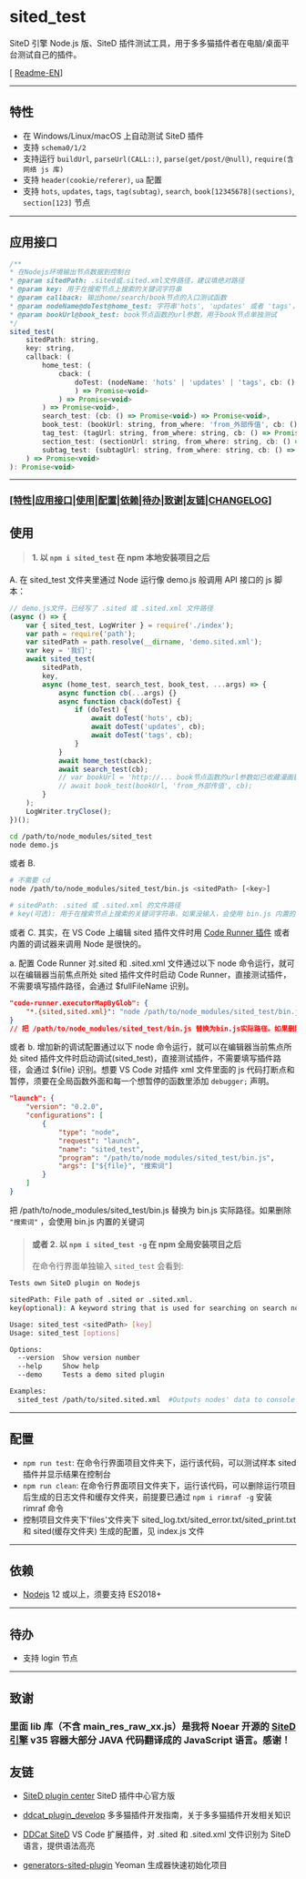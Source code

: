 # sited_test

SiteD 引擎 Node.js 版、SiteD 插件测试工具，用于多多猫插件者在电脑/桌面平台测试自己的插件。

[ [Readme-EN](README.md)]

---

## 特性

-   在 Windows/Linux/macOS 上自动测试 SiteD 插件
-   支持 `schema0/1/2`
-   支持运行 `buildUrl`, `parseUrl(CALL::)`, `parse(get/post/@null)`, `require(含网络 js 库)`
-   支持 `header(cookie/referer)`, `ua` 配置
-   支持 `hots`, `updates`, `tags`, `tag(subtag)`, `search`, `book[12345678](sections)`, `section[123]` 节点

---

## 应用接口

```js
/**
* 在Nodejs环境输出节点数据到控制台
* @param sitedPath: .sited或.sited.xml文件路径，建议填绝对路径
* @param key: 用于在搜索节点上搜索的关键词字符串
* @param callback: 输出home/search/book节点的入口测试函数
* @param nodeName@doTest@home_test: 字符串'hots', 'updates' 或者 'tags'，用于开始hots/updates/tags节点的测试函数
* @param bookUrl@book_test: book节点函数的url参数，用于book节点单独测试
*/
sited_test(
    sitedPath: string,
    key: string,
    callback: (
        home_test: (
            cback: (
                doTest: (nodeName: 'hots' | 'updates' | 'tags', cb: () => Promise<void>
                ) => Promise<void>
            ) => Promise<void>
        ) => Promise<void>,
        search_test: (cb: () => Promise<void>) => Promise<void>,
        book_test: (bookUrl: string, from_where: 'from_外部传值', cb: () => Promise<void>) => Promise<void>,
        tag_test: (tagUrl: string, from_where: string, cb: () => Promise<void>) => Promise<void>,
        section_test: (sectionUrl: string, from_where: string, cb: () => Promise<void>) => Promise<void>,
        subtag_test: (subtagUrl: string, from_where: string, cb: () => Promise<void>) => Promise<void>
    ) => Promise<void>
): Promise<void>
```

---

### [[特性](#特性)|[应用接口](#应用接口)|[使用](#使用)|[配置](#配置)|[依赖](#依赖)|[待办](#待办)|[致谢](#致谢)|[友链](#友链)|[CHANGELOG](CHANGELOG.md)]

## 使用

> #### 1. 以 `npm i sited_test` 在 npm 本地安装项目之后

A. 在 sited_test 文件夹里通过 Node 运行像 demo.js 般调用 API 接口的 js 脚本：

```js
// demo.js文件，已经写了 .sited 或 .sited.xml 文件路径
(async () => {
    var { sited_test, LogWriter } = require('./index');
    var path = require('path');
    var sitedPath = path.resolve(__dirname, 'demo.sited.xml');
    var key = '我们';
    await sited_test(
        sitedPath,
        key,
        async (home_test, search_test, book_test, ...args) => {
            async function cb(...args) {}
            async function cback(doTest) {
                if (doTest) {
                    await doTest('hots', cb);
                    await doTest('updates', cb);
                    await doTest('tags', cb);
                }
            }
            await home_test(cback);
            await search_test(cb);
            // var bookUrl = 'http://... book节点函数的url参数如已收藏漫画链接';
            // await book_test(bookUrl, 'from_外部传值', cb);
        }
    );
    LogWriter.tryClose();
})();
```

```bash
cd /path/to/node_modules/sited_test
node demo.js
```

或者 B.

```bash
# 不需要 cd
node /path/to/node_modules/sited_test/bin.js <sitedPath> [<key>]

# sitedPath: .sited 或 .sited.xml 的文件路径
# key(可选): 用于在搜索节点上搜索的关键词字符串，如果没输入，会使用 bin.js 内置的关键词
```

或者 C. 其实，在 VS Code 上编辑 sited 插件文件时用 [Code Runner 插件](https://marketplace.visualstudio.com/items?itemName=formulahendry.code-runner) 或者内置的调试器来调用 Node 是很快的。

a. 配置 Code Runner 对.sited 和 .sited.xml 文件通过以下 node 命令运行，就可以在编辑器当前焦点所处 sited 插件文件时启动 Code Runner，直接测试插件，不需要填写插件路径，会通过 \$fullFileName 识别。

```json
"code-runner.executorMapByGlob": {
    "*.{sited,sited.xml}": "node /path/to/node_modules/sited_test/bin.js $fullFileName key"
}
// 把 /path/to/node_modules/sited_test/bin.js 替换为bin.js实际路径。如果删除(key)，会使用 bin.js 内置的关键词
```

或者 b. 增加新的调试配置通过以下 node 命令运行，就可以在编辑器当前焦点所处 sited 插件文件时启动调试(sited_test)，直接测试插件，不需要填写插件路径，会通过 \${file} 识别。想要 VS Code 对插件 xml 文件里面的 js 代码打断点和暂停，须要在全局函数外面和每一个想暂停的函数里添加 `debugger;` 声明。

```json
"launch": {
    "version": "0.2.0",
    "configurations": [
        {
            "type": "node",
            "request": "launch",
            "name": "sited_test",
            "program": "/path/to/node_modules/sited_test/bin.js",
            "args": ["${file}", "搜索词"]
        }
    ]
}
```

把 /path/to/node_modules/sited_test/bin.js 替换为 bin.js 实际路径。如果删除 `"搜索词"` ，会使用 bin.js 内置的关键词

> #### 或者 2. 以 `npm i sited_test -g` 在 npm 全局安装项目之后
>
> 在命令行界面单独输入 `sited_test` 会看到:

```bash
Tests own SiteD plugin on Nodejs

sitedPath: File path of .sited or .sited.xml.
key(optional): A keyword string that is used for searching on search node, if not be inputted, built-in keyword of bin.js would be used.

Usage: sited_test <sitedPath> [key]
Usage: sited_test [options]

Options:
  --version  Show version number
  --help     Show help
  --demo     Tests a demo sited plugin

Examples:
  sited_test /path/to/sited.sited.xml  #Outputs nodes' data to console on Nodejs.
```

---

## 配置

-   `npm run test`: 在命令行界面项目文件夹下，运行该代码，可以测试样本 sited 插件并显示结果在控制台
-   `npm run clean`: 在命令行界面项目文件夹下，运行该代码，可以删除运行项目后生成的日志文件和缓存文件夹，前提要已通过 `npm i rimraf -g` 安装 rimraf 命令
-   控制项目文件夹下'files'文件夹下 sited_log.txt/sited_error.txt/sited_print.txt 和 sited(缓存文件夹) 生成的配置，见 index.js 文件

---

## 依赖

-   [Nodejs](https://nodejs.org/en/) 12 或以上，须要支持 ES2018+

---

## 待办

-   支持 login 节点

---

## 致谢

### 里面 lib 库（不含 main_res_raw_xx.js）是我将 Noear 开源的 [SiteD 引擎](https://github.com/noear/SiteD) v35 容器大部分 JAVA 代码翻译成的 JavaScript 语言。感谢！

## 友链

-   [SiteD plugin center](http://sited.noear.org/) SiteD 插件中心官方版

-   [ddcat_plugin_develop](https://www.kancloud.cn/magicdmer/ddcat_plugin_develop) 多多猫插件开发指南，关于多多猫插件开发相关知识

-   [DDCat SiteD](https://github.com/Yinr/DDCa-SiteD.vscode-ext) VS Code 扩展插件，对 .sited 和 .sited.xml 文件识别为 SiteD 语言，提供语法高亮

-   [generators-sited-plugin](https://github.com/htynkn/generators-sited-plugin) Yeoman 生成器快速初始化项目
